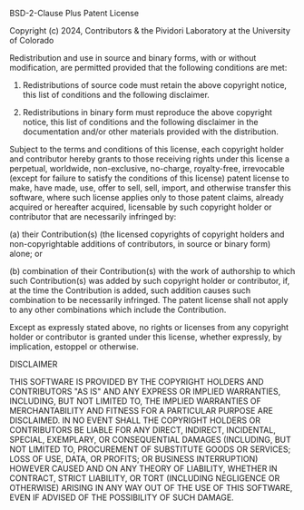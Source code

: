 BSD-2-Clause Plus Patent License

Copyright (c) 2024, Contributors & the Pividori Laboratory at the University of Colorado

Redistribution and use in source and binary forms, with or without modification, are permitted
provided that the following conditions are met:

1. Redistributions of source code must retain the above copyright notice, this list of conditions
   and the following disclaimer.

2. Redistributions in binary form must reproduce the above copyright notice, this list of conditions
   and the following disclaimer in the documentation and/or other materials provided with the
   distribution.

Subject to the terms and conditions of this license, each copyright holder and contributor hereby
grants to those receiving rights under this license a perpetual, worldwide, non-exclusive,
no-charge, royalty-free, irrevocable (except for failure to satisfy the conditions of this license)
patent license to make, have made, use, offer to sell, sell, import, and otherwise transfer this
software, where such license applies only to those patent claims, already acquired or hereafter
acquired, licensable by such copyright holder or contributor that are necessarily infringed by:

(a) their Contribution(s) (the licensed copyrights of copyright holders and non-copyrightable
    additions of contributors, in source or binary form) alone; or

(b) combination of their Contribution(s) with the work of authorship to which such Contribution(s)
    was added by such copyright holder or contributor, if, at the time the Contribution is added,
    such addition causes such combination to be necessarily infringed. The patent license shall not
    apply to any other combinations which include the Contribution.

Except as expressly stated above, no rights or licenses from any copyright holder or contributor is
granted under this license, whether expressly, by implication, estoppel or otherwise.

DISCLAIMER

THIS SOFTWARE IS PROVIDED BY THE COPYRIGHT HOLDERS AND CONTRIBUTORS "AS IS" AND ANY EXPRESS OR
IMPLIED WARRANTIES, INCLUDING, BUT NOT LIMITED TO, THE IMPLIED WARRANTIES OF MERCHANTABILITY AND
FITNESS FOR A PARTICULAR PURPOSE ARE DISCLAIMED. IN NO EVENT SHALL THE COPYRIGHT HOLDERS OR
CONTRIBUTORS BE LIABLE FOR ANY DIRECT, INDIRECT, INCIDENTAL, SPECIAL, EXEMPLARY, OR CONSEQUENTIAL
DAMAGES (INCLUDING, BUT NOT LIMITED TO, PROCUREMENT OF SUBSTITUTE GOODS OR SERVICES; LOSS OF USE,
DATA, OR PROFITS; OR BUSINESS INTERRUPTION) HOWEVER CAUSED AND ON ANY THEORY OF LIABILITY, WHETHER
IN CONTRACT, STRICT LIABILITY, OR TORT (INCLUDING NEGLIGENCE OR OTHERWISE) ARISING IN ANY WAY OUT OF
THE USE OF THIS SOFTWARE, EVEN IF ADVISED OF THE POSSIBILITY OF SUCH DAMAGE.
